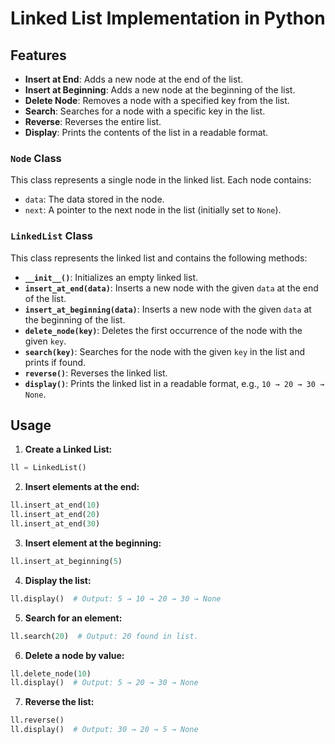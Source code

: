 # Linked List Implementation in Python
## Features

* **Insert at End**: Adds a new node at the end of the list.
* **Insert at Beginning**: Adds a new node at the beginning of the list.
* **Delete Node**: Removes a node with a specified key from the list.
* **Search**: Searches for a node with a specific key in the list.
* **Reverse**: Reverses the entire list.
* **Display**: Prints the contents of the list in a readable format.


### `Node` Class

This class represents a single node in the linked list. Each node contains:

* `data`: The data stored in the node.
* `next`: A pointer to the next node in the list (initially set to `None`).

### `LinkedList` Class

This class represents the linked list and contains the following methods:

* **`__init__()`**: Initializes an empty linked list.
* **`insert_at_end(data)`**: Inserts a new node with the given `data` at the end of the list.
* **`insert_at_beginning(data)`**: Inserts a new node with the given `data` at the beginning of the list.
* **`delete_node(key)`**: Deletes the first occurrence of the node with the given `key`.
* **`search(key)`**: Searches for the node with the given `key` in the list and prints if found.
* **`reverse()`**: Reverses the linked list.
* **`display()`**: Prints the linked list in a readable format, e.g., `10 → 20 → 30 → None`.

## Usage

1. **Create a Linked List:**

```python
ll = LinkedList()
```

2. **Insert elements at the end:**

```python
ll.insert_at_end(10)
ll.insert_at_end(20)
ll.insert_at_end(30)
```

3. **Insert element at the beginning:**

```python
ll.insert_at_beginning(5)
```

4. **Display the list:**

```python
ll.display()  # Output: 5 → 10 → 20 → 30 → None
```

5. **Search for an element:**

```python
ll.search(20)  # Output: 20 found in list.
```

6. **Delete a node by value:**

```python
ll.delete_node(10)
ll.display()  # Output: 5 → 20 → 30 → None
```

7. **Reverse the list:**

```python
ll.reverse()
ll.display()  # Output: 30 → 20 → 5 → None
```






